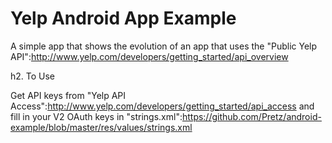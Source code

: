 Yelp Android App Example
========================

A simple app that shows the evolution of an app that uses the "Public Yelp API":http://www.yelp.com/developers/getting_started/api_overview

h2. To Use

Get API keys from "Yelp API Access":http://www.yelp.com/developers/getting_started/api_access and fill in your V2 OAuth keys in "strings.xml":https://github.com/Pretz/android-example/blob/master/res/values/strings.xml